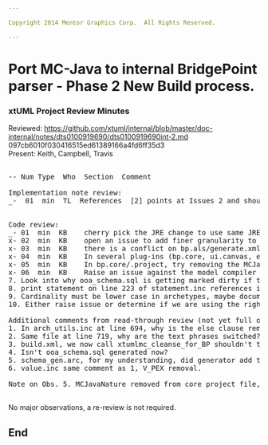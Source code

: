 ```yaml
---

Copyright 2014 Mentor Graphics Corp.  All Rights Reserved.

---
```


# Port MC-Java to internal BridgePoint parser - Phase 2 New Build process.
### xtUML Project Review Minutes

Reviewed:  https://github.com/xtuml/internal/blob/master/doc-internal/notes/dts0100919690/dts0100919690int-2.md  097cb6010f030416515ed61389166a4fd6ff35d3   
Present:  Keith, Campbell, Travis

<pre>

-- Num Type  Who  Section  Comment

Implementation note review:
_-  01  min  TL  References  [2] points at Issues 2 and should be 35
 

Code review:
_- 01  min  KB    cherry pick the JRE change to use same JRE as workspace
x- 02  min  KB    open an issue to add finer granularity to java pre-build output
x- 03  min  KB    there is a conflict on bp.als/generate.xml.  We think this is due to the change to the clean_sql target.  Back out this change.
x- 04  min  KB    In several plug-ins (bp.core, ui.canvas, etc), we want to add the gen/ folder and add a .gitignore that ignores the code_generation folder
x- 05  min  KB    In bp.core/.project, try removing the MCJavaNature and see if it still works.  Maybe remove from bp.internal.tools as well
x- 06  min  KB    Raise an issue against the model compiler pre-builder infrastructure to make it robust in the face of missing settings in build_settings.properties
7. Look into why ooa_schema.sql is getting marked dirty if the metamodel has not changed.
8. print statement on line 223 of statement.inc references incorrect line number.
9. Cardinality must be lower case in archetypes, maybe document this.   
10. Either raise issue or determine if we are using the right text phrases (preceeds vs succeeds)   

Additional comments from read-through review (not yet full observations):
1. In arch_utils.inc at line 694, why is the else clause removed?
2. Same file at line 719, why are the text phrases switched?
3. build.xml, we now call xtumlmc_cleanse_for_BP shouldn't the file be cleansed by the client passing in the source sql data?
4. Isn't ooa_schema.sql generated now?
5. schema_gen.arc, for my understanding, did generator add the Order attribute for ordered elements?  If not why is it now added?  Also where does this list come from?  For instance why is R_REL getting the  Order addition?
6. value.inc same comment as 1, V_PEX removal.

Note on Obs. 5. MCJavaNature removed from core project file, build proceeds as normal. However, the Nature cannot be removed since the Eclipse infrastructure expects pre-builders to be associated with one. The other MC's all declare a Nature. 

</pre>
   
No major observations, a re-review is not required.
 
End
---
